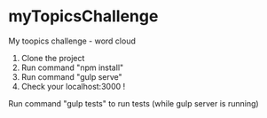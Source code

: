# myTopicsChallenge
My toopics challenge - word cloud

1. Clone the project
2. Run command "npm install"
3. Run command "gulp serve"
4. Check your localhost:3000 !

Run command "gulp tests" to run tests (while gulp server is running)